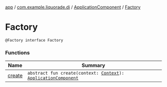[app](../../../index.md) / [com.example.liquorade.di](../../index.md) / [ApplicationComponent](../index.md) / [Factory](./index.md)

# Factory

`@Factory interface Factory`

### Functions

| Name | Summary |
|---|---|
| [create](create.md) | `abstract fun create(context: `[`Context`](https://developer.android.com/reference/android/content/Context.html)`): `[`ApplicationComponent`](../index.md) |
